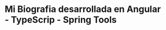 <h1 class="text-primary text-center fs-3" >Mi Biografia desarrollada en Angular - TypeScrip - Spring Tools</h1>
